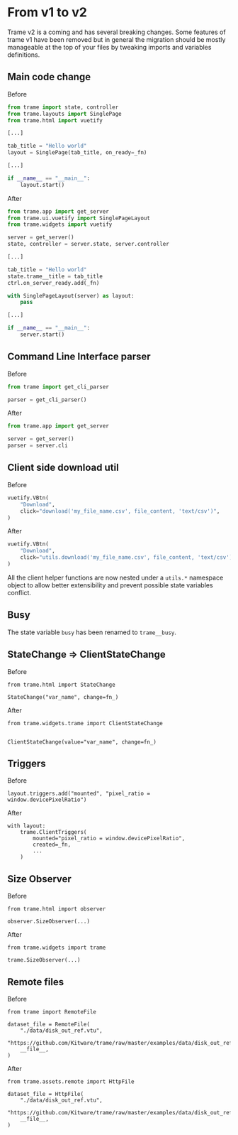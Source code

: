# From v1 to v2

Trame v2 is a coming and has several breaking changes. Some features of trame v1 have been removed but in general the migration should be mostly manageable at the top of your files by tweaking imports and variables definitions.

## Main code change

Before

```python
from trame import state, controller
from trame.layouts import SinglePage
from trame.html import vuetify

[...]

tab_title = "Hello world"
layout = SinglePage(tab_title, on_ready=_fn)

[...]

if __name__ == "__main__":
    layout.start()
```

After

```python
from trame.app import get_server
from trame.ui.vuetify import SinglePageLayout
from trame.widgets import vuetify

server = get_server()
state, controller = server.state, server.controller

[...]

tab_title = "Hello world"
state.trame__title = tab_title
ctrl.on_server_ready.add(_fn)

with SinglePageLayout(server) as layout:
    pass

[...]

if __name__ == "__main__":
    server.start()
```
## Command Line Interface parser

Before

```python
from trame import get_cli_parser

parser = get_cli_parser()
```

After

```python
from trame.app import get_server

server = get_server()
parser = server.cli
```

## Client side download util

Before

```python
vuetify.VBtn(
    "Download",
    click="download('my_file_name.csv', file_content, 'text/csv')",
)
```

After

```python
vuetify.VBtn(
    "Download",
    click="utils.download('my_file_name.csv', file_content, 'text/csv')",
)
```

All the client helper functions are now nested under a `utils.*` namespace object to allow better extensibility and prevent possible state variables conflict.

## Busy

The state variable `busy` has been renamed to `trame__busy`.


## StateChange => ClientStateChange

Before

```
from trame.html import StateChange

StateChange("var_name", change=fn_)
```

After

```
from trame.widgets.trame import ClientStateChange


ClientStateChange(value="var_name", change=fn_)
```

## Triggers

Before

```
layout.triggers.add("mounted", "pixel_ratio = window.devicePixelRatio")
```

After

```
with layout:
    trame.ClientTriggers(
        mounted="pixel_ratio = window.devicePixelRatio",
        created=_fn,
        ...
    )
```

## Size Observer

Before

```
from trame.html import observer

observer.SizeObserver(...)
```

After

```
from trame.widgets import trame

trame.SizeObserver(...)
```

## Remote files

Before

```
from trame import RemoteFile

dataset_file = RemoteFile(
    "./data/disk_out_ref.vtu",
    "https://github.com/Kitware/trame/raw/master/examples/data/disk_out_ref.vtu",
    __file__,
)
```

After

```
from trame.assets.remote import HttpFile

dataset_file = HttpFile(
    "./data/disk_out_ref.vtu",
    "https://github.com/Kitware/trame/raw/master/examples/data/disk_out_ref.vtu",
    __file__,
)
```
